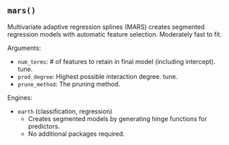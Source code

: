 ## `mars()`

Multivariate adaptive regression splines (MARS) creates segmented regression models with automatic feature selection. Moderately fast to fit.

Arguments:
* `num_terms`: # of features to retain in final model (including intercept). tune.
* `prod_degree`: Highest possible interaction degree. tune.
* `prune_method`: The pruning method.

Engines:
* `earth` (classification, regression)
  - Creates segmented models by generating hinge functions for predictors.
  - No additional packages required.
